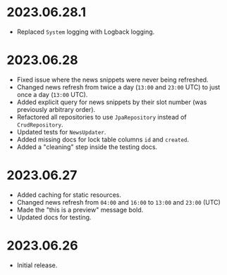 # 2023.06.28.1

- Replaced `System` logging with Logback logging.

# 2023.06.28

- Fixed issue where the news snippets were never being refreshed.
- Changed news refresh from twice a day (`13:00` and `23:00` UTC) to just once a day (`13:00` UTC).
- Added explicit query for news snippets by their slot number (was previously arbitrary order).
- Refactored all repositories to use `JpaRepository` instead of `CrudRepository`.
- Updated tests for `NewsUpdater`.
- Added missing docs for lock table columns `id` and `created`.
- Added a "cleaning" step inside the testing docs.

# 2023.06.27

- Added caching for static resources.
- Changed news refresh from `04:00` and `16:00` to `13:00` and `23:00` (UTC)
- Made the "this is a preview" message bold.
- Updated docs for testing.

# 2023.06.26

- Initial release.
